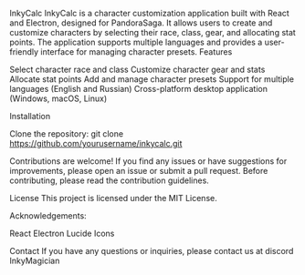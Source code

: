 InkyCalc
InkyCalc is a character customization application built with React and Electron, designed for PandoraSaga. It allows users to create and customize characters by selecting their race, class, gear, and allocating stat points. The application supports multiple languages and provides a user-friendly interface for managing character presets.
Features

Select character race and class
Customize character gear and stats
Allocate stat points
Add and manage character presets
Support for multiple languages (English and Russian)
Cross-platform desktop application (Windows, macOS, Linux)

Installation

Clone the repository:
git clone https://github.com/yourusername/inkycalc.git

Contributions are welcome! If you find any issues or have suggestions for improvements, please open an issue or submit a pull request.
Before contributing, please read the contribution guidelines.

License
This project is licensed under the MIT License.

Acknowledgements:

React
Electron
Lucide Icons

Contact
If you have any questions or inquiries, please contact us at discord InkyMagician
